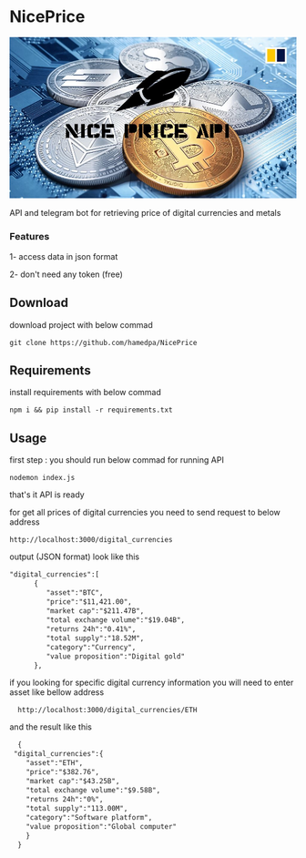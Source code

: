 # NicePrice
![alt text](https://github.com/hamedpa/NicePrice/raw/master/cover/cryptocurrency_plain_7%20(1).jpg)

API and telegram bot for retrieving price of digital currencies and metals

<h3>Features</h3>

1- access data in json format

2- don't need any token (free)


<h2>Download</h2>
  
  <p>download project with below commad</p>
  
    git clone https://github.com/hamedpa/NicePrice

<h2>Requirements</h2>

  <p>install requirements with below commad</p>
  
    npm i && pip install -r requirements.txt

<h2>Usage</h2>

<p>first step : you should run below commad for running API</p>

    nodemon index.js

<p>that's it API is ready</p>

<p>for get all prices of digital currencies you need to send request to below address</p>

    http://localhost:3000/digital_currencies

<p>output (JSON format) look like this</p>

    "digital_currencies":[
          {
             "asset":"BTC",
             "price":"$11,421.00",
             "market cap":"$211.47B",
             "total exchange volume":"$19.04B",
             "returns 24h":"0.41%",
             "total supply":"18.52M",
             "category":"Currency",
             "value proposition":"Digital gold"
          },
          
<p>if you looking for specific digital currency information  you will need to enter asset like bellow address</p>
    
      http://localhost:3000/digital_currencies/ETH
      
<p>and the result like this</p>

      {
     "digital_currencies":{
        "asset":"ETH",
        "price":"$382.76",
        "market cap":"$43.25B",
        "total exchange volume":"$9.58B",
        "returns 24h":"0%",
        "total supply":"113.00M",
        "category":"Software platform",
        "value proposition":"Global computer"
        }
      }
    
